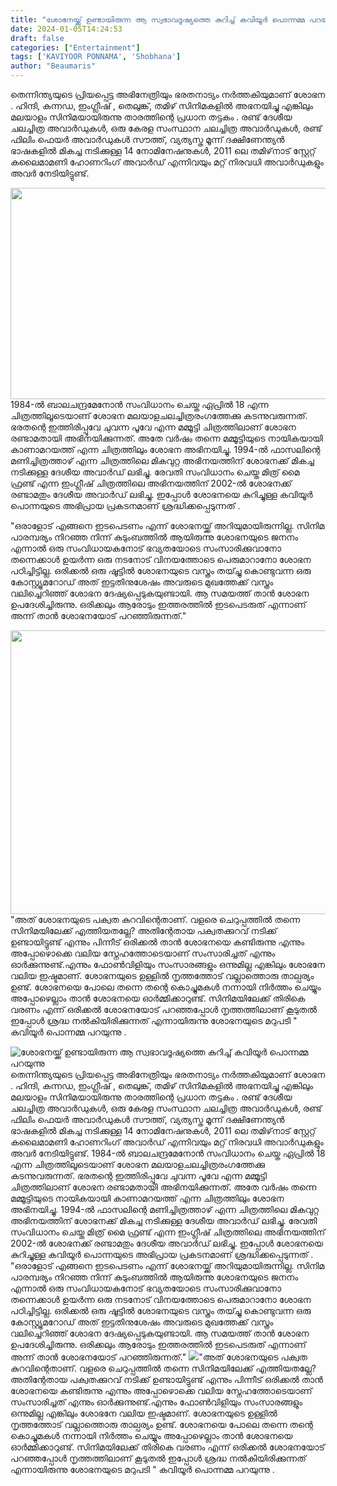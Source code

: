 ```yaml
---
title: "ശോഭനയ്ക്ക് ഉണ്ടായിരുന്ന ആ സ്വഭാവദൂഷ്യത്തെ കുറിച്ച് കവിയൂർ പൊന്നമ്മ പറയുന്നു"
date: 2024-01-05T14:24:53
draft: false
categories: ["Entertainment"]
tags: ['KAVIYOOR PONNAMA', 'Shobhana']
author: "Beaumaris"
---
```


തെന്നിന്ത്യയുടെ പ്രിയപ്പെട്ട അഭിനേത്രിയും ഭരതനാട്യം നർത്തകിയുമാണ് ശോഭന . ഹിന്ദി, കന്നഡ, ഇംഗ്ലീഷ് , തെലുങ്ക്, തമിഴ് സിനിമകളിൽ അഭനയിച്ചു എങ്കിലും മലയാളം സിനിമയായിരുന്നു താരത്തിന്റെ പ്രധാന തട്ടകം . രണ്ട് ദേശീയ ചലച്ചിത്ര അവാർഡുകൾ, ഒരു കേരള സംസ്ഥാന ചലച്ചിത്ര അവാർഡുകൾ, രണ്ട് ഫിലിം ഫെയർ അവാർഡുകൾ സൗത്ത്, വ്യത്യസ്ത മൂന്ന് ദക്ഷിണേന്ത്യൻ ഭാഷകളിൽ മികച്ച നടിക്കുള്ള 14 നോമിനേഷനുകൾ, 2011 ലെ തമിഴ്‌നാട് സ്റ്റേറ്റ് കലൈമാമണി ഹോണറിംഗ് അവാർഡ് എന്നിവയും മറ്റ് നിരവധി അവാർഡുകളും അവർ നേടിയിട്ടുണ്ട്.

<img class="size-full wp-image-436916 aligncenter" src="https://cdn.boolokam.com/articles/2024/01/ddqdddd-1.jpg" alt="" width="600" height="338" />1984-ൽ ബാലചന്ദ്രമേനോൻ സംവിധാനം ചെയ്ത ഏപ്രിൽ 18 എന്ന ചിത്രത്തിലൂടെയാണ് ശോഭന മലയാളചലച്ചിത്രരംഗത്തേക്കു കടന്നുവരുന്നത്. ഭരതന്റെ ഇത്തിരിപ്പൂവേ ചുവന്ന പൂവേ എന്ന മമ്മൂട്ടി ചിത്രത്തിലാണ് ശോഭന രണ്ടാമതായി അഭിനയിക്കുന്നത്. അതേ വർഷം തന്നെ മമ്മൂട്ടിയുടെ നായികയായി കാണാമറയത്ത് എന്ന ചിത്രത്തിലും ശോഭന അഭിനയിച്ചു. 1994-ൽ ഫാസലിന്റെ മണിച്ചിത്രത്താഴ് എന്ന ചിത്രത്തിലെ മികവുറ്റ അഭിനയത്തിന് ശോഭനക്ക് മികച്ച നടിക്കുള്ള ദേശീയ അവാർഡ് ലഭിച്ചു. രേവതി സംവിധാനം ചെയ്ത മിത്ര് മൈ ഫ്രണ്ട് എന്ന ഇംഗ്ലീഷ് ചിത്രത്തിലെ അഭിനയത്തിന് 2002-ൽ ശോഭനക്ക് രണ്ടാമതും ദേശീയ അവാർഡ് ലഭിച്ചു. ഇപ്പോൾ ശോഭനയെ കുറിച്ചുള്ള കവിയൂർ പൊന്നയുടെ അഭിപ്രായ പ്രകടനമാണ് ശ്രദ്ധിക്കപ്പെടുന്നത് .

"ഒരാളോട് എങ്ങനെ ഇടപെടണം എന്ന് ശോഭനയ്ക്ക് അറിയുമായിരുന്നില്ല. സിനിമ പാരമ്പര്യം നിറഞ്ഞ നിന്ന് കുടുംബത്തിൽ ആയിരുന്നു ശോഭനയുടെ ജനനം എന്നാൽ ഒരു സംവിധായകനോട് ഭവ്യതയോടെ സംസാരിക്കുവാനോ തന്നെക്കാൾ ഉയർന്ന ഒരു നടനോട് വിനയത്തോടെ പെരുമാറാനോ ശോഭന പഠിച്ചിട്ടില്ല.
ഒരിക്കൽ ഒരു ഷൂട്ടിൽ ശോഭനയുടെ വസ്ത്രം തയ്ച്ചു കൊണ്ടുവന്ന ഒരു കോസ്റ്റ്യൂമറോഡ് അത് ഇട്ടതിനുശേഷം അവരുടെ മുഖത്തേക്ക് വസ്ത്രം വലിച്ചെറിഞ്ഞ് ശോഭന ദേഷ്യപ്പെടുകയുണ്ടായി. ആ സമയത്ത് താൻ ശോഭന ഉപദേശിച്ചിരുന്നു. ഒരിക്കലും ആരോടും ഇത്തരത്തിൽ ഇടപെടരുത് എന്നാണ് അന്ന് താൻ ശോഭനയോട് പറഞ്ഞിരുന്നത്."

<img class="alignnone size-full wp-image-436917" src="https://cdn.boolokam.com/articles/2024/01/fwfwfffffw.jpeg" alt="" width="720" height="454" />"അത് ശോഭനയുടെ പക്വത കുറവിന്റെതാണ്. വളരെ ചെറുപ്പത്തിൽ തന്നെ സിനിമയിലേക്ക് എത്തിയതല്ലേ? അതിന്റേതായ പക്വതക്കുറവ് നടിക്ക് ഉണ്ടായിട്ടുണ്ട് എന്നും പിന്നീട് ഒരിക്കൽ താൻ ശോഭനയെ കണ്ടിരുന്നു എന്നും അപ്പോഴൊക്കെ വലിയ സ്നേഹത്തോടെയാണ് സംസാരിച്ചത് എന്നും ഓർക്കുന്നുണ്ട്.എന്നും ഫോൺവിളിയും സംസാരങ്ങളും ഒന്നുമില്ല എങ്കിലും ശോഭനേ വലിയ ഇഷ്ടമാണ്. ശോഭനയുടെ ഉള്ളിൽ നൃത്തത്തോട് വല്ലാത്തൊരു താല്പര്യം ഉണ്ട്. ശോഭനയെ പോലെ തന്നെ തന്റെ കൊച്ചുമകൾ നന്നായി നിർത്തം ചെയ്യും അപ്പോഴെല്ലാം താൻ ശോഭനയെ ഓർമ്മിക്കാറുണ്ട്. സിനിമയിലേക്ക് തിരികെ വരണം എന്ന് ഒരിക്കൽ ശോഭനയോട് പറഞ്ഞപ്പോൾ നൃത്തത്തിലാണ് കൂടുതൽ ഇപ്പോൾ ശ്രദ്ധ നൽകിയിരിക്കുന്നത് എന്നായിരുന്നു ശോഭനയുടെ മറുപടി " കവിയൂർ പൊന്നമ്മ പറയുന്നു .


![ശോഭനയ്ക്ക് ഉണ്ടായിരുന്ന ആ സ്വഭാവദൂഷ്യത്തെ കുറിച്ച് കവിയൂർ പൊന്നമ്മ പറയുന്നു](https://cdn.boolokam.com/articles/2024/01/ddqdddd-1.jpg)തെന്നിന്ത്യയുടെ പ്രിയപ്പെട്ട അഭിനേത്രിയും ഭരതനാട്യം നർത്തകിയുമാണ് ശോഭന . ഹിന്ദി, കന്നഡ, ഇംഗ്ലീഷ് , തെലുങ്ക്, തമിഴ് സിനിമകളിൽ അഭനയിച്ചു എങ്കിലും മലയാളം സിനിമയായിരുന്നു താരത്തിന്റെ പ്രധാന തട്ടകം . രണ്ട് ദേശീയ ചലച്ചിത്ര അവാർഡുകൾ, ഒരു കേരള സംസ്ഥാന ചലച്ചിത്ര അവാർഡുകൾ, രണ്ട് ഫിലിം ഫെയർ അവാർഡുകൾ സൗത്ത്, വ്യത്യസ്ത മൂന്ന് ദക്ഷിണേന്ത്യൻ ഭാഷകളിൽ മികച്ച നടിക്കുള്ള 14 നോമിനേഷനുകൾ, 2011 ലെ തമിഴ്‌നാട് സ്റ്റേറ്റ് കലൈമാമണി ഹോണറിംഗ് അവാർഡ് എന്നിവയും മറ്റ് നിരവധി അവാർഡുകളും അവർ നേടിയിട്ടുണ്ട്. 1984-ൽ ബാലചന്ദ്രമേനോൻ സംവിധാനം ചെയ്ത ഏപ്രിൽ 18 എന്ന ചിത്രത്തിലൂടെയാണ് ശോഭന മലയാളചലച്ചിത്രരംഗത്തേക്കു കടന്നുവരുന്നത്. ഭരതന്റെ ഇത്തിരിപ്പൂവേ ചുവന്ന പൂവേ എന്ന മമ്മൂട്ടി ചിത്രത്തിലാണ് ശോഭന രണ്ടാമതായി അഭിനയിക്കുന്നത്. അതേ വർഷം തന്നെ മമ്മൂട്ടിയുടെ നായികയായി കാണാമറയത്ത് എന്ന ചിത്രത്തിലും ശോഭന അഭിനയിച്ചു. 1994-ൽ ഫാസലിന്റെ മണിച്ചിത്രത്താഴ് എന്ന ചിത്രത്തിലെ മികവുറ്റ അഭിനയത്തിന് ശോഭനക്ക് മികച്ച നടിക്കുള്ള ദേശീയ അവാർഡ് ലഭിച്ചു. രേവതി സംവിധാനം ചെയ്ത മിത്ര് മൈ ഫ്രണ്ട് എന്ന ഇംഗ്ലീഷ് ചിത്രത്തിലെ അഭിനയത്തിന് 2002-ൽ ശോഭനക്ക് രണ്ടാമതും ദേശീയ അവാർഡ് ലഭിച്ചു. ഇപ്പോൾ ശോഭനയെ കുറിച്ചുള്ള കവിയൂർ പൊന്നയുടെ അഭിപ്രായ പ്രകടനമാണ് ശ്രദ്ധിക്കപ്പെടുന്നത് . "ഒരാളോട് എങ്ങനെ ഇടപെടണം എന്ന് ശോഭനയ്ക്ക് അറിയുമായിരുന്നില്ല. സിനിമ പാരമ്പര്യം നിറഞ്ഞ നിന്ന് കുടുംബത്തിൽ ആയിരുന്നു ശോഭനയുടെ ജനനം എന്നാൽ ഒരു സംവിധായകനോട് ഭവ്യതയോടെ സംസാരിക്കുവാനോ തന്നെക്കാൾ ഉയർന്ന ഒരു നടനോട് വിനയത്തോടെ പെരുമാറാനോ ശോഭന പഠിച്ചിട്ടില്ല. ഒരിക്കൽ ഒരു ഷൂട്ടിൽ ശോഭനയുടെ വസ്ത്രം തയ്ച്ചു കൊണ്ടുവന്ന ഒരു കോസ്റ്റ്യൂമറോഡ് അത് ഇട്ടതിനുശേഷം അവരുടെ മുഖത്തേക്ക് വസ്ത്രം വലിച്ചെറിഞ്ഞ് ശോഭന ദേഷ്യപ്പെടുകയുണ്ടായി. ആ സമയത്ത് താൻ ശോഭന ഉപദേശിച്ചിരുന്നു. ഒരിക്കലും ആരോടും ഇത്തരത്തിൽ ഇടപെടരുത് എന്നാണ് അന്ന് താൻ ശോഭനയോട് പറഞ്ഞിരുന്നത്." ![](https://cdn.boolokam.com/articles/2024/01/fwfwfffffw.jpeg)"അത് ശോഭനയുടെ പക്വത കുറവിന്റെതാണ്. വളരെ ചെറുപ്പത്തിൽ തന്നെ സിനിമയിലേക്ക് എത്തിയതല്ലേ? അതിന്റേതായ പക്വതക്കുറവ് നടിക്ക് ഉണ്ടായിട്ടുണ്ട് എന്നും പിന്നീട് ഒരിക്കൽ താൻ ശോഭനയെ കണ്ടിരുന്നു എന്നും അപ്പോഴൊക്കെ വലിയ സ്നേഹത്തോടെയാണ് സംസാരിച്ചത് എന്നും ഓർക്കുന്നുണ്ട്.എന്നും ഫോൺവിളിയും സംസാരങ്ങളും ഒന്നുമില്ല എങ്കിലും ശോഭനേ വലിയ ഇഷ്ടമാണ്. ശോഭനയുടെ ഉള്ളിൽ നൃത്തത്തോട് വല്ലാത്തൊരു താല്പര്യം ഉണ്ട്. ശോഭനയെ പോലെ തന്നെ തന്റെ കൊച്ചുമകൾ നന്നായി നിർത്തം ചെയ്യും അപ്പോഴെല്ലാം താൻ ശോഭനയെ ഓർമ്മിക്കാറുണ്ട്. സിനിമയിലേക്ക് തിരികെ വരണം എന്ന് ഒരിക്കൽ ശോഭനയോട് പറഞ്ഞപ്പോൾ നൃത്തത്തിലാണ് കൂടുതൽ ഇപ്പോൾ ശ്രദ്ധ നൽകിയിരിക്കുന്നത് എന്നായിരുന്നു ശോഭനയുടെ മറുപടി " കവിയൂർ പൊന്നമ്മ പറയുന്നു .
